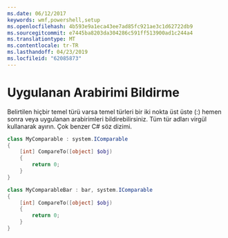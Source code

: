 ```yaml
---
ms.date: 06/12/2017
keywords: wmf,powershell,setup
ms.openlocfilehash: 4b593e9a1eca43ee7ad85fc921ae3c1d62722db9
ms.sourcegitcommit: e7445ba8203da304286c591ff513900ad1c244a4
ms.translationtype: MT
ms.contentlocale: tr-TR
ms.lasthandoff: 04/23/2019
ms.locfileid: "62085873"
---
```

# <a name="declare-implemented-interface"></a>Uygulanan Arabirimi Bildirme

Belirtilen hiçbir temel türü varsa temel türleri bir iki nokta üst üste (:) hemen sonra veya uygulanan arabirimleri bildirebilirsiniz. Tüm tür adları virgül kullanarak ayırın. Çok benzer C# söz dizimi.

```powershell
class MyComparable : system.IComparable
{
    [int] CompareTo([object] $obj)
    {
        return 0;
    }
}

class MyComparableBar : bar, system.IComparable
{
    [int] CompareTo([object] $obj)
    {
        return 0;
    }
}
```

